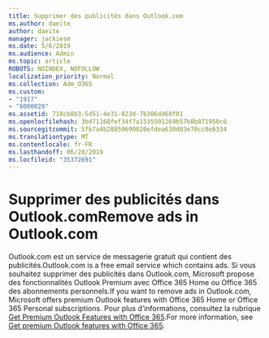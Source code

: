 ```yaml
---
title: Supprimer des publicités dans Outlook.com
ms.author: daeite
author: daeite
manager: jackiesm
ms.date: 5/6/2019
ms.audience: Admin
ms.topic: article
ROBOTS: NOINDEX, NOFOLLOW
localization_priority: Normal
ms.collection: Adm_O365
ms.custom:
- "1917"
- "8000028"
ms.assetid: 718cb8b3-5d51-4e31-823d-7b306dd60f01
ms.openlocfilehash: 3bd71168fef34f7a1535501269b57b8b071950c6
ms.sourcegitcommit: 5fb7a4b28859690020efdea630d03e70cc0e6334
ms.translationtype: MT
ms.contentlocale: fr-FR
ms.lasthandoff: 06/28/2019
ms.locfileid: "35372691"
---
```

# <a name="remove-ads-in-outlookcom"></a><span data-ttu-id="63a90-102">Supprimer des publicités dans Outlook.com</span><span class="sxs-lookup"><span data-stu-id="63a90-102">Remove ads in Outlook.com</span></span>

<span data-ttu-id="63a90-103">Outlook.com est un service de messagerie gratuit qui contient des publicités.</span><span class="sxs-lookup"><span data-stu-id="63a90-103">Outlook.com is a free email service which contains ads.</span></span> <span data-ttu-id="63a90-104">Si vous souhaitez supprimer des publicités dans Outlook.com, Microsoft propose des fonctionnalités Outlook Premium avec Office 365 Home ou Office 365 des abonnements personnels.</span><span class="sxs-lookup"><span data-stu-id="63a90-104">If you want to remove ads in Outlook.com, Microsoft offers premium Outlook features with Office 365 Home or Office 365 Personal subscriptions.</span></span> <span data-ttu-id="63a90-105">Pour plus d’informations, consultez la rubrique [Get Premium Outlook Features with Office 365](https://go.microsoft.com/fwlink/?linkid=872181).</span><span class="sxs-lookup"><span data-stu-id="63a90-105">For more information, see [Get premium Outlook features with Office 365](https://go.microsoft.com/fwlink/?linkid=872181).</span></span>